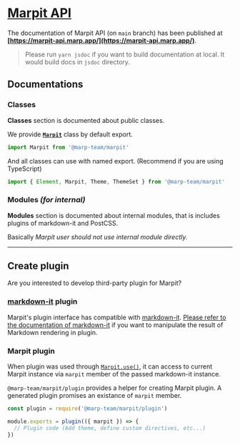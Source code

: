 # [Marpit API](https://marpit-api.marp.app/)

The documentation of Marpit API (on `main` branch) has been published at **[https://marpit-api.marp.app/](https://marpit-api.marp.app/)**.

> Please run `yarn jsdoc` if you want to build documentation at local. It would build docs in `jsdoc` directory.

## Documentations

### Classes

**Classes** section is documented about public classes.

We provide **[`Marpit`](Marpit.html)** class by default export.

```javascript
import Marpit from '@marp-team/marpit'
```

And all classes can use with named export. (Recommend if you are using TypeScript)

```javascript
import { Element, Marpit, Theme, ThemeSet } from '@marp-team/marpit'
```

### Modules _(for internal)_

**Modules** section is documented about internal modules, that is includes plugins of markdown-it and PostCSS.

Basically _Marpit user should not use internal module directly._

---

## Create plugin

Are you interested to develop third-party plugin for Marpit?

### [markdown-it](https://github.com/markdown-it/markdown-it) plugin

Marpit's plugin interface has compatible with [markdown-it](https://github.com/markdown-it/markdown-it). [Please refer to the documentation of markdown-it](https://github.com/markdown-it/markdown-it/blob/master/docs/architecture.md) if you want to manipulate the result of Markdown rendering in plugin.

### Marpit plugin

When plugin was used through [`Marpit.use()`](Marpit.html#use), it can access to current Marpit instance via `marpit` member of the passed markdown-it instance.

`@marp-team/marpit/plugin` provides a helper for creating Marpit plugin. A generated plugin promises an existance of `marpit` member.

```javascript
const plugin = require('@marp-team/marpit/plugin')

module.exports = plugin(({ marpit }) => {
  // Plugin code (Add theme, define custom directives, etc...)
})
```

